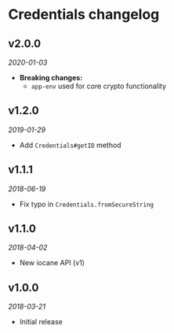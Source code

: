 # Credentials changelog

## v2.0.0
_2020-01-03_

 * **Breaking changes:**
   * `app-env` used for core crypto functionality

## v1.2.0
_2019-01-29_

 * Add `Credentials#getID` method

## v1.1.1
_2018-06-19_

 * Fix typo in `Credentials.fromSecureString`

## v1.1.0
_2018-04-02_

 * New iocane API (v1)

## v1.0.0
_2018-03-21_

 * Initial release
